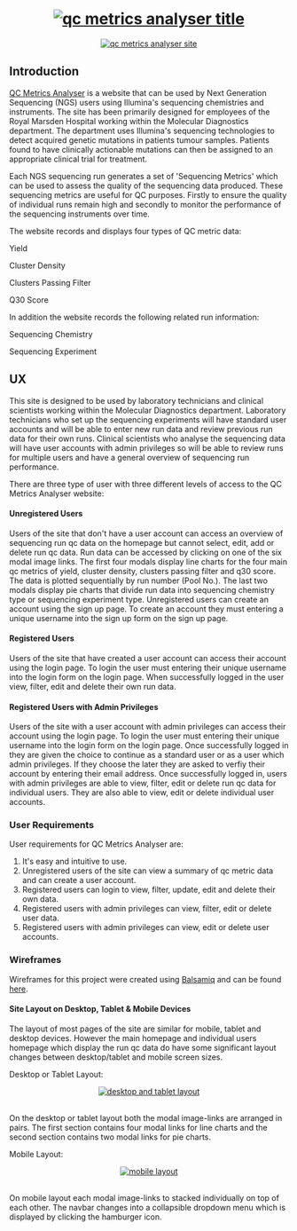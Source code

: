 <h1 align="center">
  <a href="https://qc-metrics-analyser.herokuapp.com/" target="_blank">
    <img src="https://i.ibb.co/Pm0yBXj/qc-metrics-analyser.png" alt="qc metrics analyser title">
  </a>
</h1>

<div align="center">
  <a href="https://qc-metrics-analyser.herokuapp.com/" target="_blank">
    <img src="https://i.ibb.co/BjjcL0g/qc-metrics-image-links.png" alt="qc metrics analyser site">
  </a>
</div>

## Introduction

[QC Metrics Analyser](https://qc-metrics-analyser.herokuapp.com/) is a website that can be used by Next Generation Sequencing (NGS) users using Illumina's sequencing chemistries and instruments. The site has been primarily designed for employees of the Royal Marsden Hospital working within the Molecular Diagnostics department. The department uses Illumina's sequencing technologies to detect acquired genetic mutations in patients tumour samples. Patients found to have clinically actionable mutations can then be assigned to an appropriate clinical trial for treatment.

Each NGS sequencing run generates a set of 'Sequencing Metrics' which can be used to assess the quality of the sequencing data produced. These sequencing metrics are useful for QC purposes. Firstly to ensure the quality of individual runs remain high and secondly to monitor the performance of the sequencing instruments over time.

The website records and displays four types of QC metric data:

Yield

Cluster Density

Clusters Passing Filter

Q30 Score

In addition the website records the following related run information:

Sequencing Chemistry

Sequencing Experiment


## UX

This site is designed to be used by laboratory technicians and clinical scientists working within the Molecular Diagnostics department. Laboratory technicians who set up the sequencing experiments will have standard user accounts and will be able to enter new run data and review previous run data for their own runs. Clinical scientists who analyse the sequencing data will have user accounts with admin privileges so will be able to review runs for multiple users and have a general overview of sequencing run performance.

There are three type of user with three different levels of access to the QC Metrics Analyser website:

#### Unregistered Users
Users of the site that don't have a user account can access an overview of sequencing run qc data on the homepage but cannot select, edit, add or delete run qc data. Run data can be accessed by clicking on one of the six modal image links. The first four modals display line charts for the four main qc metrics of yield, cluster density, clusters passing filter and q30 score. The data is plotted sequentially by run number (Pool No.). The last two modals display pie charts that divide run data into sequencing chemistry type or sequencing experiment type. Unregistered users can create an account using the sign up page. To create an account they must entering a unique username into the sign up form on the sign up page.

#### Registered Users
Users of the site that have created a user account can access their account using the login page. To login the user must entering their unique username into the login form on the login page. When successfully logged in the user view, filter, edit and delete their own run data.

#### Registered Users with Admin Privileges
Users of the site with a user account with admin privileges can access their account using the login page. To login the user must entering their unique username into the login form on the login page. Once successfully logged in they are given the choice to continue as a standard user or as a user which admin privileges. If they choose the later they are asked to verfiy their account by entering their email address. Once successfully logged in, users with admin privileges are able to view, filter, edit or delete run qc data for individual users. They are also able to view, edit or delete individual user accounts.


### User Requirements

User requirements for QC Metrics Analyser are:

1. It's easy and intuitive to use.
2. Unregistered users of the site can view a summary of qc metric data and can create a user account.
3. Registered users can login to view, filter, update, edit and delete their own data.
4. Registered users with admin privileges can view, filter, edit or delete user data.
5. Registered users with admin privileges can view, edit or delete user accounts.



### Wireframes

Wireframes for this project were created using [Balsamiq](https://balsamiq.com/) and can be found [here](https://github.com/TAHJones/avengers-top-trumps/tree/master/wireframes).

#### Site Layout on Desktop, Tablet & Mobile Devices

The layout of most pages of the site are similar for mobile, tablet and desktop devices. However the main homepage and individual users homepage which display the run qc data do have some significant layout changes between desktop/tablet and mobile screen sizes.

Desktop or Tablet Layout:

<div align="center">
  <a href="https://qc-metrics-analyser.herokuapp.com/" target="_blank">
    <img src="https://i.ibb.co/LzVwPTH/homepage.png" alt="desktop and tablet layout">
  </a>
</div>
<br>

On the desktop or tablet layout both the modal image-links are arranged in pairs. The first section contains four modal links for line charts and the second section contains two modal links for pie charts.

Mobile Layout:

<div align="center">
  <a href="https://qc-metrics-analyser.herokuapp.com/" target="_blank">
    <img src="https://i.ibb.co/vYPsS2Z/homepage-mobile.png" alt="mobile layout">
  </a>
</div>
<br>

On mobile layout each modal image-links to stacked individually on top of each other. The navbar changes into a collapsible dropdown menu which is displayed by clicking the hamburger icon.